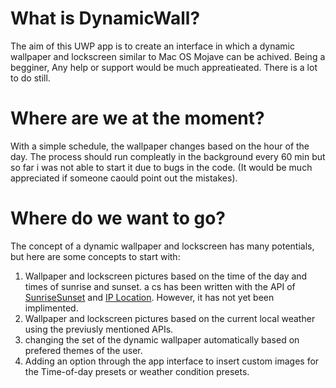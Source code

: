 # What is DynamicWall?
The aim of this UWP app  is to create an interface in which a dynamic wallpaper and lockscreen similar to Mac OS Mojave can be achived. Being a begginer, Any help or support would be much appreatieated. There is a lot to do still.

# Where are we at the moment?
With a simple schedule,   the wallpaper changes based on the hour of the day. The process should run compleatly in the background every 60 min but so far i was not able to start it due to bugs in the code. (It would be much appreciated if someone caould point out the mistakes).

# Where do we want to go?
The concept of a dynamic wallpaper and lockscreen has many potentials, but here are some concepts to start with:
1. Wallpaper and lockscreen pictures based on the time of the day and times of sunrise and sunset. a cs has been written with the API of [SunriseSunset](sunrise-sunset.org/api) and [IP Location](ip-api.com). However, it has not yet been implimented.
2. Wallpaper and lockscreen pictures based on the current local weather using the previusly mentioned APIs.
3. changing the set of the dynamic wallpaper automatically based on prefered themes of the user.
4. Adding an option through the app interface to insert custom images for the Time-of-day presets or weather condition presets.
